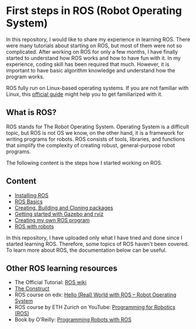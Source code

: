 # First steps in ROS (Robot Operating System)

In this repository, I would like to share my experience in learning ROS. There were many tutorials about starting on ROS, but most of them were not so complicated. After working on ROS for only a few months, I have finally started to understand how ROS works and how to have fun with it. In my experience, coding skill has been required that much. However, it is important to have basic algorithm knowledge and understand how the program works. 

ROS fully run on Linux-based operating systems. If you are not familiar with Linux, this [official guide](https://help.ubuntu.com/stable/ubuntu-help/getting-started.html.en) might help you to get familiarized with it.

## What is ROS?
ROS stands for The Robot Operating System. Operating System is a difficult topic, but ROS is not OS we know, on the other hand, it is a framework for writing programs for robots. ROS consists of tools, libraries, and functions that simplify the complexity of creating robust, general-purpose robot programs.

The following content is the steps how I started working on ROS. 
## Content
* [Installing ROS](./Installation)
* [ROS Basics](./ROS_Basics)
* [Creating, Building and Cloning packages](./pkg)
* [Getting started with Gazebo and rviz](./gazebo_rviz)
* [Creating my own ROS program](./coding)
* [ROS with robots](./robots)

In this repository, I have uploaded only what I have tried and done since I started learning ROS. Therefore, some topics of ROS haven't been covered. To learn more about ROS, the documentation below can be useful.

## Other ROS learning resources

* The Official Tutorial: [ROS wiki](http://wiki.ros.org/ROS/Tutorials)
* [The Construct](https://www.theconstructsim.com/)
* ROS course on edx: [Hello (Real) World with ROS – Robot Operating System](https://www.edx.org/course/hello-real-world-with-ros-robot-operating-system)
* ROS course by ETH Zurich on YouTube: [Programming for Robotics (ROS)](https://www.youtube.com/watch?v=0BxVPCInS3M&list=PLE-BQwvVGf8HOvwXPgtDfWoxd4Cc6ghiP)
* Book by O'Reilly: [Programming Robots with ROS](http://shop.oreilly.com/product/0636920024736.do)

